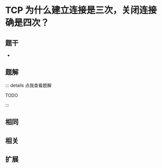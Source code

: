 # TCP 为什么建立连接是三次，关闭连接确是四次？


## 题干

- 



## 题解

::: details 点我查看题解

  TODO

:::



## 相同


## 相关


## 扩展

